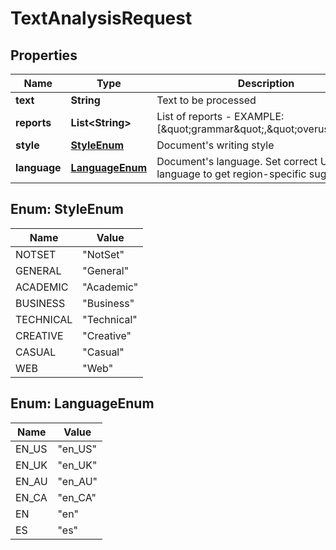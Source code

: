 
# TextAnalysisRequest

## Properties
Name | Type | Description | Notes
------------ | ------------- | ------------- | -------------
**text** | **String** | Text to be processed | 
**reports** | **List&lt;String&gt;** | List of reports - EXAMPLE: [\&quot;grammar\&quot;,\&quot;overused\&quot;] | 
**style** | [**StyleEnum**](#StyleEnum) | Document&#39;s writing style | 
**language** | [**LanguageEnum**](#LanguageEnum) | Document&#39;s language. Set correct UK/US language to get region-specific suggestions | 


<a name="StyleEnum"></a>
## Enum: StyleEnum
Name | Value
---- | -----
NOTSET | &quot;NotSet&quot;
GENERAL | &quot;General&quot;
ACADEMIC | &quot;Academic&quot;
BUSINESS | &quot;Business&quot;
TECHNICAL | &quot;Technical&quot;
CREATIVE | &quot;Creative&quot;
CASUAL | &quot;Casual&quot;
WEB | &quot;Web&quot;


<a name="LanguageEnum"></a>
## Enum: LanguageEnum
Name | Value
---- | -----
EN_US | &quot;en_US&quot;
EN_UK | &quot;en_UK&quot;
EN_AU | &quot;en_AU&quot;
EN_CA | &quot;en_CA&quot;
EN | &quot;en&quot;
ES | &quot;es&quot;



